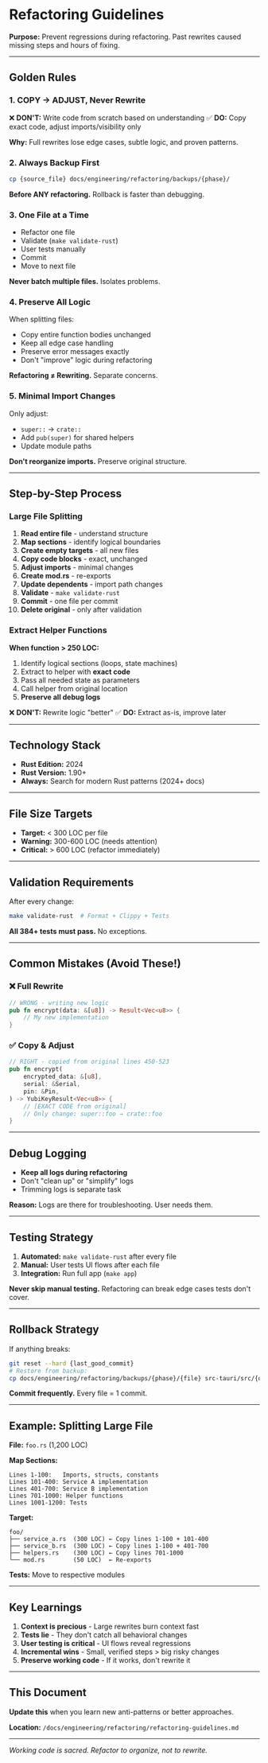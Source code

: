 # Refactoring Guidelines

**Purpose:** Prevent regressions during refactoring. Past rewrites caused missing steps and hours of fixing.

---

## Golden Rules

### 1. COPY → ADJUST, Never Rewrite
❌ **DON'T:** Write code from scratch based on understanding
✅ **DO:** Copy exact code, adjust imports/visibility only

**Why:** Full rewrites lose edge cases, subtle logic, and proven patterns.

### 2. Always Backup First
```bash
cp {source_file} docs/engineering/refactoring/backups/{phase}/
```
**Before ANY refactoring.** Rollback is faster than debugging.

### 3. One File at a Time
- Refactor one file
- Validate (`make validate-rust`)
- User tests manually
- Commit
- Move to next file

**Never batch multiple files.** Isolates problems.

### 4. Preserve All Logic
When splitting files:
- Copy entire function bodies unchanged
- Keep all edge case handling
- Preserve error messages exactly
- Don't "improve" logic during refactoring

**Refactoring ≠ Rewriting.** Separate concerns.

### 5. Minimal Import Changes
Only adjust:
- `super::` → `crate::`
- Add `pub(super)` for shared helpers
- Update module paths

**Don't reorganize imports.** Preserve original structure.

---

## Step-by-Step Process

### Large File Splitting

1. **Read entire file** - understand structure
2. **Map sections** - identify logical boundaries
3. **Create empty targets** - all new files
4. **Copy code blocks** - exact, unchanged
5. **Adjust imports** - minimal changes
6. **Create mod.rs** - re-exports
7. **Update dependents** - import path changes
8. **Validate** - `make validate-rust`
9. **Commit** - one file per commit
10. **Delete original** - only after validation

### Extract Helper Functions

**When function > 250 LOC:**
1. Identify logical sections (loops, state machines)
2. Extract to helper with **exact code**
3. Pass all needed state as parameters
4. Call helper from original location
5. **Preserve all debug logs**

❌ **DON'T:** Rewrite logic "better"
✅ **DO:** Extract as-is, improve later

---

## Technology Stack

- **Rust Edition:** 2024
- **Rust Version:** 1.90+
- **Always:** Search for modern Rust patterns (2024+ docs)

---

## File Size Targets

- **Target:** < 300 LOC per file
- **Warning:** 300-600 LOC (needs attention)
- **Critical:** > 600 LOC (refactor immediately)

---

## Validation Requirements

After every change:
```bash
make validate-rust  # Format + Clippy + Tests
```

**All 384+ tests must pass.** No exceptions.

---

## Common Mistakes (Avoid These!)

### ❌ Full Rewrite
```rust
// WRONG - writing new logic
pub fn encrypt(data: &[u8]) -> Result<Vec<u8>> {
    // My new implementation
}
```

### ✅ Copy & Adjust
```rust
// RIGHT - copied from original lines 450-523
pub fn encrypt(
    encrypted_data: &[u8],
    serial: &Serial,
    pin: &Pin,
) -> YubiKeyResult<Vec<u8>> {
    // [EXACT CODE from original]
    // Only change: super::foo → crate::foo
}
```

---

## Debug Logging

- **Keep all logs during refactoring**
- Don't "clean up" or "simplify" logs
- Trimming logs is separate task

**Reason:** Logs are there for troubleshooting. User needs them.

---

## Testing Strategy

1. **Automated:** `make validate-rust` after every file
2. **Manual:** User tests UI flows after each file
3. **Integration:** Run full app (`make app`)

**Never skip manual testing.** Refactoring can break edge cases tests don't cover.

---

## Rollback Strategy

If anything breaks:
```bash
git reset --hard {last_good_commit}
# Restore from backup:
cp docs/engineering/refactoring/backups/{phase}/{file} src-tauri/src/{original_location}/
```

**Commit frequently.** Every file = 1 commit.

---

## Example: Splitting Large File

**File:** `foo.rs` (1,200 LOC)

**Map Sections:**
```
Lines 1-100:   Imports, structs, constants
Lines 101-400: Service A implementation
Lines 401-700: Service B implementation
Lines 701-1000: Helper functions
Lines 1001-1200: Tests
```

**Target:**
```
foo/
├── service_a.rs  (300 LOC) ← Copy lines 1-100 + 101-400
├── service_b.rs  (300 LOC) ← Copy lines 1-100 + 401-700
├── helpers.rs    (300 LOC) ← Copy lines 701-1000
└── mod.rs        (50 LOC)  ← Re-exports
```

**Tests:** Move to respective modules

---

## Key Learnings

1. **Context is precious** - Large rewrites burn context fast
2. **Tests lie** - They don't catch all behavioral changes
3. **User testing is critical** - UI flows reveal regressions
4. **Incremental wins** - Small, verified steps > big risky changes
5. **Preserve working code** - If it works, don't rewrite it

---

## This Document

**Update this** when you learn new anti-patterns or better approaches.

**Location:** `/docs/engineering/refactoring/refactoring-guidelines.md`

---

_Working code is sacred. Refactor to organize, not to rewrite._
